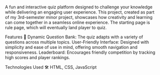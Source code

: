 A fun and interactive quiz platform designed to challenge your knowledge while delivering an engaging user experience. 
This project, created as part of my 3rd-semester minor project, showcases how creativity and learning can come together in a seamless online experience.
The starting page is rule page, which will eventually land player to quiz.

Features 🚀
Dynamic Question Bank: The quiz adapts with a variety of questions across multiple topics.
User-Friendly Interface: Designed with simplicity and ease of use in mind, offering smooth navigation and responsiveness.
Leaderboard: Encourages friendly competition by tracking high scores and player rankings.

Technologies Used 🛠️
HTML, CSS, JavaScript
